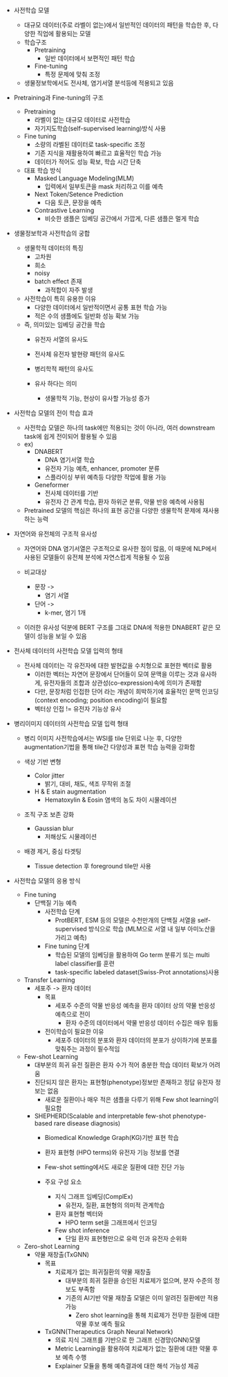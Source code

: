 - 사전학습 모델
	- 대규모 데이터(주로 라벨이 없는)에서 일반적인 데이터의 패턴을 학습한 후, 다양한 직업에 활용되는 모델
	- 학습구조
		- Pretraining
			- 일반 데이터에서 보편적인 패턴 학습
		- Fine-tuning
			- 특정 문제에 맞춰 조정
	- 생물정보학에서도 전사체, 염기서열 분석등에 적용되고 있음

- Pretraining과 Fine-tuning의 구조
	- Pretraining
		- 라벨이 없는 대규모 데이터로 사전학습
		- 자기지도학습(self-supervised learning)방식 사용
	- Fine tuning
		- 소량의 라벨된 데이터로 task-specific 조정
		- 기존 지식을 재활용하여 빠르고 효율적인 학습 가능
		- 데이터가 적어도 성능 확보, 학습 시간 단축
	- 대표 학습 방식
		- Masked Language Modeling(MLM)
			- 입력에서 일부토큰을 mask 처리하고 이를 예측
		- Next Token/Setence Prediction
			- 다음 토큰, 문장을 예측
		- Contrastive Learning
			- 비슷한 샘플은 임베딩 공간에서 가깝게, 다른 샘플은 멀게 학습

- 생물정보학과 사전학습의 궁합
	- 생물학적 데이터의 특징
		- 고차원
		- 희소
		- noisy
		- batch effect 존재
			- 과적합이 자주 발생
	- 사전학습이 특히 유용한 이유
		- 다양한 데이터에서 일반적이면서 공통 표현 학습 가능
		- 적은 수의 샘플에도 일반화 성능 확보 가능
	- 즉, 의미있는 임베딩 공간을 학습
		- 유전자 서열의 유사도
		- 전사체 유전자 발현량 패턴의 유사도
		- 병리학적 패턴의 유사도
		
		- 유사 하다는 의미
			- 생물학적 기능, 현상이 유사할 가능성 증가

- 사전학습 모델의 전이 학습 효과
	- 사전학습 모델은 하나의 task에만 적용되는 것이 아니라, 여러 downstream task에 쉽게 전이되어 활용될 수 있음
	- ex)
		- DNABERT
			- DNA 염기서열 학습
			- 유전자 기능 예측, enhancer, promoter 분류
			- 스플라이싱 부위 예측등 다양한 작업에 활용 가능
		- Geneformer
			- 전사체 데이터를 기반
			- 유전자 간 관계 학습, 환자 하위군 분류, 약물 반응 예측에 사용됨
	- Pretrained 모델의 핵심은 하나의 표현 공간을 다양한 생물학적 문제에 재사용하는 능력

- 자연어와 유전체의 구조적 유사성
	- 자연어와 DNA 염기서열은 구조적으로 유사한 점이 많음, 이 때문에 NLP에서 사용된 모델들이 유전체 분석에 자연스럽게 적용될 수 있음
	
	- 비교대상
		- 문장 ->
			- 염기 서열
		- 단어 ->
			- k-mer, 염기 1개
	- 이러한 유사성 덕분에 BERT 구조를 그대로 DNA에 적용한 DNABERT 같은 모델이 성능을 보일 수 있음

- 전사체 데이터의 사전학습 모델 입력의 형태
	- 전사체 데이터는 각 유전자에 대한 발현값을 수치형으로 표현한 벡터로 활용
		- 이러한 벡터는 자연어 문장에서 단어들이 모여 문맥을 이루는 것과 유사하게, 유전자들의 조합과 상관성(co-expression)속에 의미가 존재함
		- 다만, 문장처럼 인접한 단어 라는 개념이 희박하기에 효율적인 문맥 인코딩(context encoding; position encoding)이 필요함
		- 벡터상 인접 != 유전자 기능상 유사

- 병리이미지 데이터의 사전학습 모델 입력 형태
	- 병리 이미지 사전학습에서는 WSI를 tile 단위로 나눈 후, 다양한 augmentation기법을 통해 tile간 다양성과 표현 학습 능력을 강화함
	
	- 색상 기반 변형
		- Color jitter
			- 밝기, 대비, 채도, 색조 무작위 조절
		- H & E stain augmentation
			- Hematoxylin & Eosin 염색의 농도 차이 시물레이션
	- 조직 구조 보존 강화
		- Gaussian blur
			- 저해상도 시물레이션
	- 배경 제거, 중심 타겟팅
		- Tissue detection 후 foreground tile만 사용

- 사전학습 모델의 응용 방식
	- Fine tuning
		- 단백질 기능 예측
			- 사전학습 단계
				- ProtBERT, ESM 등의 모델은 수천만개의 단백질 서열을 self-supervised 방식으로 학습 (MLM으로 서열 내 일부 아미노산을 가리고 예측)
			- Fine tuning 단계
				- 학습된 모델의 임베딩을 활용하여 Go term 분류기 또는 multi label classifier를 훈련
				- task-specific labeled dataset(Swiss-Prot annotations)사용
	- Transfer Learning
		- 세포주 -> 환자 데이터
			- 목표
				- 세포주 수준의 약물 반응성 예측을 환자 데이터 상의 약물 반응성 예측으로 전이
					- 환자 수준의 데이터에서 약물 반응성 데이터 수집은 매우 힘듦
			- 전이학습이 필요한 이유
				- 세포주 데이터의 분포와 환자 데이터의 분포가 상이하기에 분포를 맞춰주는 과정이 필수적임
	- Few-shot Learning
		- 대부분의 희귀 유전 질환은 환자 수가 적어 충분한 학습 데이터 확보가 어려움
		- 진단되지 않은 환자는 표현형(phenotype)정보만 존재하고 정답 유전자 정보는 없음
			- 새로운 질환이나 매우 적은 샘플을 다루기 위해 Few shot learning이 필요함
		- SHEPHERD(Scalable and interpretable few-shot phenotype-based rare disease diagnosis)
			- Biomedical Knowledge Graph(KG)기반 표현 학습
			- 환자 표현형 (HPO terms)와 유전자 기능 정보를 연결
			- Few-shot setting에서도 새로운 질환에 대한 진단 가능
			
			- 주요 구성 요소
				- 지식 그래프 임베딩(ComplEx)
					- 유전자, 질환, 표현형의 의미적 관계학습
				- 환자 표현형 벡터와
					- HPO term set을 그래프에서 인코딩
				- Few shot inference
					- 단일 환자 표현형만으로 유력 인과 유전자 순위화
	- Zero-shot Learning
		- 약물 재창출(TxGNN)
			- 목표
				- 치료제가 없는 희귀질환의 약물 재창출
					- 대부분의 희귀 질환을 승인된 치료제가 없으며, 분자 수준의 정보도 부족함
					- 기존의 AI기반 약물 재창출 모델은 이미 알려진 질환에만 적용 가능
						- Zero shot learning을 통해 치료제가 전무한 질환에 대한 약물 후보 예측 필요
			-  TxGNN(Therapeutics Graph Neural Network)
				- 의료 지식 그래프를 기반으로 한 그래프 신경망(GNN)모델
				- Metric Learning을 활용하여 치료제가 없는 질환에 대한 약물 후보 예측 수행
				- Explainer 모듈을 통해 예측결과에 대한 해석 가능성 제공